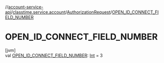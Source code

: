 //[account-service-api](../../../index.md)/[classtime.service.account](../index.md)/[AuthorizationRequest](index.md)/[OPEN_ID_CONNECT_FIELD_NUMBER](-o-p-e-n_-i-d_-c-o-n-n-e-c-t_-f-i-e-l-d_-n-u-m-b-e-r.md)

# OPEN_ID_CONNECT_FIELD_NUMBER

[jvm]\
val [OPEN_ID_CONNECT_FIELD_NUMBER](-o-p-e-n_-i-d_-c-o-n-n-e-c-t_-f-i-e-l-d_-n-u-m-b-e-r.md): [Int](https://kotlinlang.org/api/latest/jvm/stdlib/kotlin/-int/index.html) = 3

